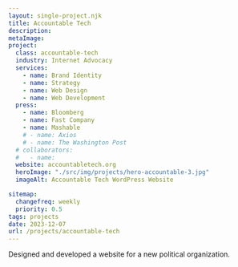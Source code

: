 ```yaml
---
layout: single-project.njk
title: Accountable Tech
description:
metaImage: 
project:
  class: accountable-tech
  industry: Internet Advocacy
  services:
    - name: Brand Identity
    - name: Strategy
    - name: Web Design
    - name: Web Development
  press:
    - name: Bloomberg
    - name: Fast Company
    - name: Mashable
    # - name: Axios
    # - name: The Washington Post
  # collaborators:
  #   - name:
  website: accountabletech.org
  heroImage: "./src/img/projects/hero-accountable-3.jpg"
  imageAlt: Accountable Tech WordPress Website

sitemap:
  changefreq: weekly
  priority: 0.5
tags: projects
date: 2023-12-07
url: /projects/accountable-tech
---
```


Designed and developed a website for a new political organization.
